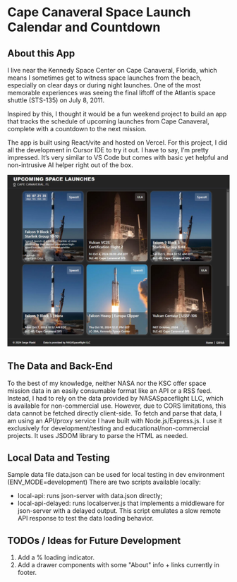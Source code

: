 # Cape Canaveral Space Launch Calendar and Countdown

## About this App

I live near the Kennedy Space Center on Cape Canaveral, Florida, which means I sometimes get to witness space launches from the beach, especially on clear days or during night launches. One of the most memorable experiences was seeing the final liftoff of the Atlantis space shuttle (STS-135) on July 8, 2011.

Inspired by this, I thought it would be a fun weekend project to build an app that tracks the schedule of upcoming launches from Cape Canaveral, complete with a countdown to the next mission.

The app is built using React/vite and hosted on Vercel. For this project, I did all the development in Cursor IDE to try it out. I have to say, I’m pretty impressed. It’s very similar to VS Code but comes with basic yet helpful and non-intrusive AI helper right out of the box.

![Application screenshot](public/screenshot_desktop.jpg)

## The Data and Back-End

To the best of my knowledge, neither NASA nor the KSC offer space mission data in an easily consumable format like an API or a RSS feed. Instead, I had to rely on the data provided by NASASpaceflight LLC, which is available for non-commercial use. However, due to CORS limitations, this data cannot be fetched directly client-side. To fetch and parse that data, I am using an API/proxy service I have built with Node.js/Express.js. I use it exclusively for development/testing and educational/non-commercial projects. It uses JSDOM library to parse the HTML as needed.

## Local Data and Testing

Sample data file data.json can be used for local testing in dev environment (ENV_MODE=development)
There are two scripts available locally:

- local-api: runs json-server with data.json directly;
- local-api-delayed: runs localserver.js that implements a middleware for json-server with a delayed output. This script emulates a slow remote API response to test the data loading behavior.

## TODOs / Ideas for Future Development

1. Add a % loading indicator.
2. Add a drawer components with some "About" info + links currently in footer.